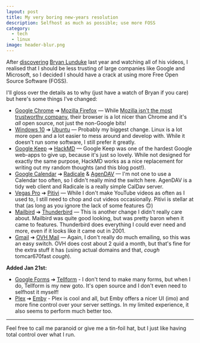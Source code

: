 ```yaml
---
layout: post
title: My very boring new-years resolution
description: Selfhost as much as possible; use more FOSS
category:
  - tech
  - linux
image: header-blur.png
---
```


After [discovering](https://dnomaid.co.uk/2017/youtubers-i-watch/) [Bryan Lunduke](http://lunduke.com/) last year and watching all of his videos, I realised that I should be less trusting of large companies like Google and Microsoft, so I decided I should have a crack at using more Free Open Source Software (FOSS).

I'll gloss over the details as to why (just have a watch of Bryan if you care) but here's some things I've changed:

- [Google Chrome](https://www.google.com/chrome/) ➔ [Mozilla Firefox](https://www.mozilla.org/en-GB/firefox/) — While [Mozilla isn't the most trustworthy company](https://youtu.be/qMALm1VthGY), their browser is a lot nicer than Chrome and it's *all* open source, not just the non-Google bits!
- [Windows 10](https://microsoft.com/windows) ➔ [Ubuntu](https://www.ubuntu.com/) — Probably my biggest change. Linux is a lot more open and a lot easier to mess around and develop with. While it doesn't run some software, I still prefer it greatly.
- [Google Keep](https://keep.google.com/) ➔ [HackMD](https://hackmd.io) — Google Keep was one of the hardest Google web-apps to give up, because it's just so lovely. While not designed for exactly the same purpose, HackMD works as a nice replacement for writing out my random thoughts (and this blog post!).
- [Google Calendar](https://calendar.google.com) ➔ [Radicale](http://radicale.org/) & [AgenDAV](http://agendav.org/) — I'm not one to use a Calendar too often, so I didn't really mind the switch here. AgenDAV is a tidy web client and Radicale is a really simple CalDav server.
- [Vegas Pro](http://www.vegascreativesoftware.com/gb/vegas-pro/) ➔ [Pitivi](http://www.pitivi.org/) — While I don't make YouTube videos as often as I used to, I still need to chop and cut videos occasionally. Pitivi is stellar at that (as long as you ignore the lack of some features 🙃)
- [Mailbird](https://www.getmailbird.com/) ➔ [Thunderbird](https://www.mozilla.org/en-GB/thunderbird/) — This is another change I didn't really care about. Mailbird was quite good looking, but was pretty baron when it came to features. Thunderbird does everything I could ever need and more, even if it looks like it came out in 2001.
- [Gmail](https://mail.google.com/) ➔ [OVH Mail](https://www.ovh.co.uk/emails/email-pro/) — Again, I don't really do much emailing, so this was an easy switch. OVH does cost about 2 quid a month, but that's fine for the extra stuff it has (using actual domains and that, *cough* tomcar670fast *cough*).

**Added Jan 21st:**
- [Google Forms](https://forms.google.com) ➔ [Tellform](https://www.tellform.com/) - I don't tend to make many forms, but when I do, Tellform is my new goto. It's open source and I don't even need to selfhost it myself!
- [Plex](https://plex.tv) ➔ [Emby](https://emby.media) - Plex is cool and all, but Emby offers a nicer UI (imo) and more fine control over your server settings. In my limited experience, it also seems to perform much better too.

---

Feel free to call me paranoid or give me a tin-foil hat, but I just like having total control over what I run.
